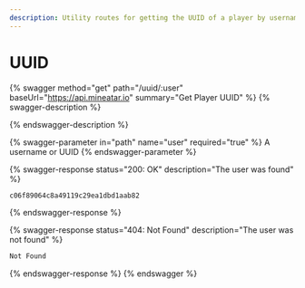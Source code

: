 ```yaml
---
description: Utility routes for getting the UUID of a player by username.
---
```


# UUID

{% swagger method="get" path="/uuid/:user" baseUrl="https://api.mineatar.io" summary="Get Player UUID" %}
{% swagger-description %}

{% endswagger-description %}

{% swagger-parameter in="path" name="user" required="true" %}
A username or UUID
{% endswagger-parameter %}

{% swagger-response status="200: OK" description="The user was found" %}
```javascript
c06f89064c8a49119c29ea1dbd1aab82
```
{% endswagger-response %}

{% swagger-response status="404: Not Found" description="The user was not found" %}
```javascript
Not Found
```
{% endswagger-response %}
{% endswagger %}

